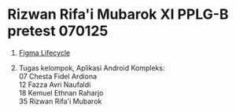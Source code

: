 # Rizwan Rifa'i Mubarok XI PPLG-B pretest 070125

1. <a href="https://www.figma.com/design/JC0MDXq8fDW578FcRUfbC1/Untitled?node-id=0-1&p=f&t=JpM82NfhaXexaS9W-0">Figma Lifecycle</a>

2. Tugas kelompok, Aplikasi Android Kompleks:<br>
    07 Chesta Fidel Ardiona<br>
    12 Fazza Avri Naufaldi<br>
    18 Kemuel Ethnan Raharjo<br>
    35 Rizwan Rifa'i Mubarok<br>
